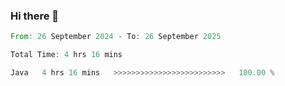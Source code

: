 ### Hi there 👋

<!--START_SECTION:waka-->

```rust
From: 26 September 2024 - To: 26 September 2025

Total Time: 4 hrs 16 mins

Java   4 hrs 16 mins   >>>>>>>>>>>>>>>>>>>>>>>>>   100.00 %
```

<!--END_SECTION:waka-->
